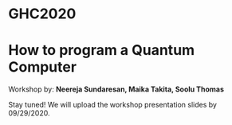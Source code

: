# GHC2020

# How to program a Quantum Computer
Workshop by: **Neereja Sundaresan, Maika Takita, Soolu Thomas**


Stay tuned! We will upload the workshop presentation slides by 09/29/2020.

